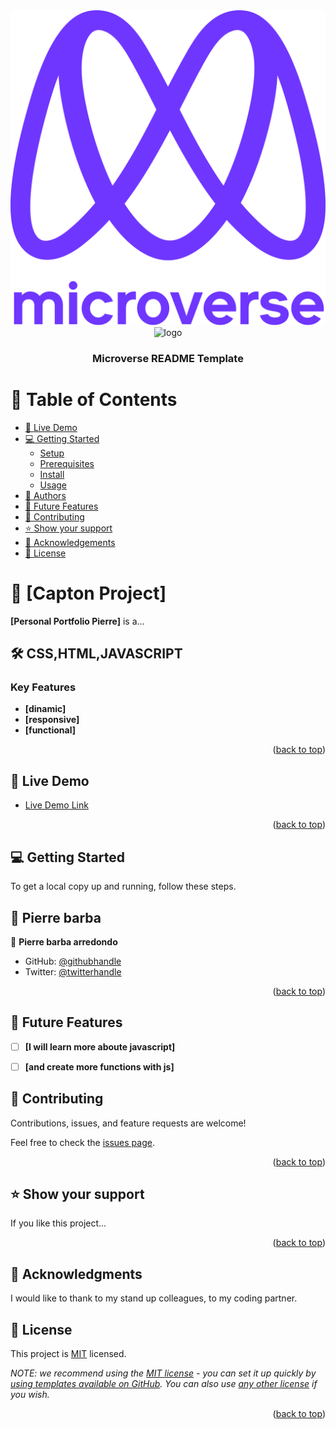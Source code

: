 <img src="./assets/images/microverse.png">
<a name="readme-top"></a>

<div align="center">

  <img src="murple_logo.png" alt="logo" width="140"  height="auto" />
  <br/>

  <h3><b>Microverse README Template</b></h3>

</div>


# 📗 Table of Contents

  - [🚀 Live Demo](https://pierrebarba.github.io/portfolio-setup-and-movile-first/)
- [💻 Getting Started](https://pierrebarba.github.io/portfolio-setup-and-movile-first/)
  - [Setup](setup)
  - [Prerequisites](https://github.com/microverseinc/curriculum-html-css/blob/main/portfolio/8_popup.md)
  - [Install](install)
  - [Usage](html,javascript,css)
- [👥 Authors](https://github.com/PierreBarba)
- [🔭 Future Features](https://github.com/microverseinc/curriculum-html-css/blob/main/portfolio/9_validate_form.md)
- [🤝 Contributing](https://github.com/cilfonegabriel)
- [⭐️ Show your support](support)
- [🙏 Acknowledgements](https://github.com/cilfonegabriel,https://github.com/elafildecolor,https://github.com/luigirazum)
- [📝 License](MIT)

<!-- PROJECT DESCRIPTION -->

# 📖 [Capton Project] <a name="Capton project First Module"></a>


**[Personal Portfolio Pierre]** is a...

## 🛠 CSS,HTML,JAVASCRIPT <a name="javascript,html,css"></a>


<!-- Features -->

### Key Features <a name="key-features"></a>

- **[dinamic]**
- **[responsive]**
- **[functional]**

<p align="right">(<a href="#readme-top">back to top</a>)</p>

<!-- LIVE DEMO -->

## 🚀 Live Demo <a name="Capton Project Pierre Barba"></a>


- [Live Demo Link](http://127.0.0.1:5503/)

<p align="right">(<a href="#readme-top">back to top</a>)</p>

<!-- GETTING STARTED -->

## 💻 Getting Started <a name="getting-started"></a>


To get a local copy up and running, follow these steps.



<!-- AUTHORS -->

## 👥 Pierre barba <a name="Pierre Barba"></a>

👤 **Pierre barba arredondo**

- GitHub: [@githubhandle](https://github.com/PierreBarba)
- Twitter: [@twitterhandle](https://twitter.com/pierreanbar)

<p align="right">(<a href="#readme-top">back to top</a>)</p>

<!-- FUTURE FEATURES -->

## 🔭 Future Features <a name="future-features"></a>

- [ ] **[I will learn more aboute javascript]**
- [ ] **[and create more functions with js]**


## 🤝 Contributing <a name="contributing"></a>

Contributions, issues, and feature requests are welcome!

Feel free to check the [issues page](../../issues/).

<p align="right">(<a href="#readme-top">back to top</a>)</p>

<!-- SUPPORT -->

## ⭐️ Show your support <a name="support"></a>

If you like this project...

<p align="right">(<a href="#readme-top">back to top</a>)</p>

<!-- ACKNOWLEDGEMENTS -->

## 🙏 Acknowledgments <a name="acknowledgements"></a>


I would like to thank to my stand up colleagues, to my coding partner.


## 📝 License <a name="license"></a>

This project is [MIT](./LICENSE) licensed.

_NOTE: we recommend using the [MIT license](https://choosealicense.com/licenses/mit/) - you can set it up quickly by [using templates available on GitHub](https://docs.github.com/en/communities/setting-up-your-project-for-healthy-contributions/adding-a-license-to-a-repository). You can also use [any other license](https://choosealicense.com/licenses/) if you wish._

<p align="right">(<a href="#readme-top">back to top</a>)</p>
